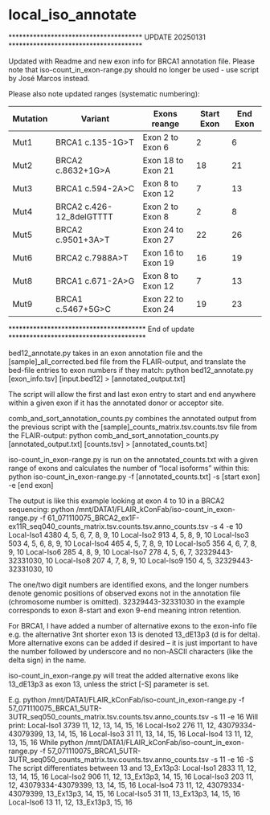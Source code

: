 # local_iso_annotate
************************************** UPDATE 20250131 **************************************

Updated with Readme and new exon info for BRCA1 annotation file.
Please note that iso-count_in_exon-range.py should no longer be used - use script by José Marcos instead.

Please also note updated ranges (systematic numbering):

| Mutation | Variant | Exons reange | Start Exon | End Exon |
|----------|---------|---------------|------------|----------|
| Mut1     | BRCA1 c.135-1G>T  | Exon 2 to Exon 6  | 2  | 6  |
| Mut2     | BRCA2 c.8632+1G>A | Exon 18 to Exon 21 | 18 | 21 |
| Mut3     | BRCA1 c.594-2A>C  | Exon 8 to Exon 12  | 7  | 13 |
| Mut4     | BRCA2 c.426-12_8delGTTTT | Exon 2 to Exon 8  | 2  | 8  |
| Mut5     | BRCA2 c.9501+3A>T | Exon 24 to Exon 27 | 22 | 26 |
| Mut6     | BRCA2 c.7988A>T   | Exon 16 to Exon 19 | 16 | 19 |
| Mut8     | BRCA1 c.671-2A>G  | Exon 8 to Exon 12  | 7  | 13 |
| Mut9     | BRCA1 c.5467+5G>C | Exon 22 to Exon 24 | 19 | 23 |


*************************************** End of update ***************************************


bed12_annotate.py takes in an exon annotation file and the [sample]_all_corrected.bed file from the FLAIR-output, and translate the bed-file entries to exon numbers if they match:
python bed12_annotate.py [exon_info.tsv] [input.bed12] > [annotated_output.txt] 
 
The script will allow the first and last exon entry to start and end anywhere within a given exon if it has the annotated donor or acceptor site.
 
comb_and_sort_annotation_counts.py combines the annotated output from the previous script with the [sample]_counts_matrix.tsv.counts.tsv file from the FLAIR-output:
python comb_and_sort_annotation_counts.py  [annotated_output.txt] [counts.tsv] > [annotated_counts.txt]
 
iso-count_in_exon-range.py is run on the annotated_counts.txt with a given range of exons and calculates the number of “local isoforms” within this:
python iso-count_in_exon-range.py -f [annotated_counts.txt] -s [start exon] -e [end exon]
 
The output is like this example looking at exon 4 to 10 in a BRCA2 sequencing:
python /mnt/DATA1/FLAIR_kConFab/iso-count_in_exon-range.py -f 61_071110075_BRCA2_ex1F-ex11R_seq040_counts_matrix.tsv.counts.tsv.anno_counts.tsv -s 4 -e 10
Local-Iso1      4380    4, 5, 6, 7, 8, 9, 10
Local-Iso2      913     4, 5, 8, 9, 10
Local-Iso3      503     4, 5, 6, 8, 9, 10
Local-Iso4      465     4, 5, 7, 8, 9, 10
Local-Iso5      356     4, 6, 7, 8, 9, 10
Local-Iso6      285     4, 8, 9, 10
Local-Iso7      278     4, 5, 6, 7, 32329443-32331030, 10
Local-Iso8      207     4, 7, 8, 9, 10
Local-Iso9      150     4, 5, 32329443-32331030, 10
 
The one/two digit numbers are identified exons, and the longer numbers denote genomic positions of observed exons not in the annotation file (chromosome number is omitted). 32329443-32331030 in the example corresponds to exon 8-start and exon 9-end meaning intron retention.
 
For BRCA1, I have added a number of alternative exons to the exon-info file e.g. the alternative 3nt shorter exon 13 is denoted 13_dE13p3 (d is for delta). More alternative exons can be added if desired – it is just important to have the number followed by underscore and no non-ASCII characters (like the delta sign) in the name.
 
iso-count_in_exon-range.py will treat the added alternative exons like 13_dE13p3 as exon 13, unless the strict [-S] parameter is set.
 
E.g. python /mnt/DATA1/FLAIR_kConFab/iso-count_in_exon-range.py -f 57_071110075_BRCA1_5UTR-3UTR_seq050_counts_matrix.tsv.counts.tsv.anno_counts.tsv -s 11 -e 16
Will print:
Local-Iso1      3739    11, 12, 13, 14, 15, 16
Local-Iso2      276     11, 12, 43079334-43079399, 13, 14, 15, 16
Local-Iso3      31      11, 13, 14, 15, 16
Local-Iso4      13      11, 12, 13, 15, 16
While python /mnt/DATA1/FLAIR_kConFab/iso-count_in_exon-range.py -f 57_071110075_BRCA1_5UTR-3UTR_seq050_counts_matrix.tsv.counts.tsv.anno_counts.tsv -s 11 -e 16 -S
The script differentiates between 13 and 13_Ex13p3:
Local-Iso1      2833    11, 12, 13, 14, 15, 16
Local-Iso2      906     11, 12, 13_Ex13p3, 14, 15, 16
Local-Iso3      203     11, 12, 43079334-43079399, 13, 14, 15, 16
Local-Iso4      73      11, 12, 43079334-43079399, 13_Ex13p3, 14, 15, 16
Local-Iso5      31      11, 13_Ex13p3, 14, 15, 16
Local-Iso6      13      11, 12, 13_Ex13p3, 15, 16

